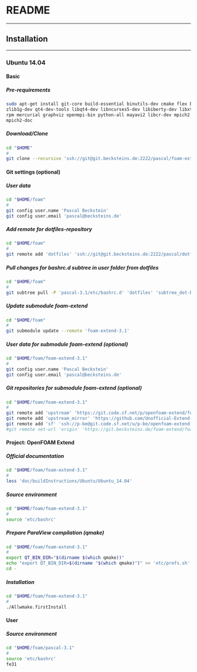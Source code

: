 # README
------

## Installation
------

### Ubuntu 14.04

#### Basic

##### Pre-requirements
```bash
sudo apt-get install git-core build-essential binutils-dev cmake flex bison \
zlib1g-dev qt4-dev-tools libqt4-dev libncurses5-dev libiberty-dev libxt-dev \
rpm mercurial graphviz openmpi-bin python-all mayavi2 libcr-dev mpich2 \
mpich2-doc
```
##### Download/Clone
```bash
cd "$HOME"
#
git clone --recursive 'ssh://git@git.becksteins.de:2222/pascal/foam-extend.git' 'foam'
```

#### Git settings (optional)

##### User data
```bash
cd "$HOME/foam"
#
git config user.name 'Pascal Beckstein'
git config user.email 'pascal@becksteins.de'
```
##### Add remote for dotfiles-repository
```bash
cd "$HOME/foam"
#
git remote add 'dotfiles' 'ssh://git@git.becksteins.de:2222/pascal/dotfiles.git'
```
##### Pull changes for bashrc.d subtree in user folder from dotfiles
```bash
cd "$HOME/foam"
#
git subtree pull -P 'pascal-3.1/etc/bashrc.d' 'dotfiles' 'subtree_dot-bashrc.d' --squash
```
##### Update submodule foam-extend
```bash
cd "$HOME/foam"
#
git submodule update --remote 'foam-extend-3.1'
```
##### User data for submodule foam-extend (optional)
```bash
cd "$HOME/foam/foam-extend-3.1"
#
git config user.name 'Pascal Beckstein'
git config user.email 'pascal@becksteins.de'
```
##### Git repositories for submodule foam-extend (optional)
```bash
cd "$HOME/foam/foam-extend-3.1"
#
git remote add 'upstream' 'https://git.code.sf.net/p/openfoam-extend/foam-extend-3.1'
git remote add 'upstream_mirror' 'https://github.com/Unofficial-Extend-Project-Mirror/openfoam-extend-foam-extend-3.1.git'
git remote add 'sf' 'ssh://p-be@git.code.sf.net/u/p-be/openfoam-extend'
#git remote set-url 'origin' 'https://git.becksteins.de/foam-extend/foam-extend-3.1'
```


#### Project: OpenFOAM Extend

##### Official documentation
```bash
cd "$HOME/foam/foam-extend-3.1"
#
less 'doc/buildInstructions/Ubuntu/Ubuntu_14.04'
```
##### Source environment
```bash
cd "$HOME/foam/foam-extend-3.1"
#
source 'etc/bashrc'
```
##### Prepare ParaView compilation (qmake)
```bash
cd "$HOME/foam/foam-extend-3.1"
#
export QT_BIN_DIR="$(dirname $(which qmake))"
echo "export QT_BIN_DIR=$(dirname "$(which qmake)")" >> 'etc/prefs.sh'
cd -
```
##### Installation
```bash
cd "$HOME/foam/foam-extend-3.1"
#
./Allwmake.firstInstall
```


#### User

##### Source environment
```bash
cd "$HOME/foam/pascal-3.1"
#
source 'etc/bashrc'
fe31
```